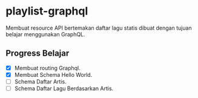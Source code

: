 # playlist-graphql
Membuat resource API bertemakan daftar lagu statis dibuat dengan tujuan belajar menggunakan GraphQL.

## Progress Belajar
- [x] Membuat routing Graphql.
- [x] Membuat Schema Hello World.
- [ ] Schema Daftar Artis.
- [ ] Schema Daftar Lagu Berdasarkan Artis.